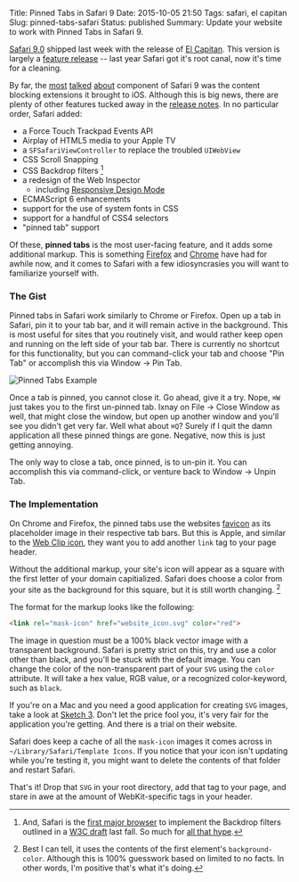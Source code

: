 Title: Pinned Tabs in Safari 9
Date: 2015-10-05 21:50
Tags: safari, el capitan
Slug: pinned-tabs-safari
Status: published
Summary: Update your website to work with Pinned Tabs in Safari 9.

[Safari 9.0][safari] shipped last week with the release of [El Capitan][el-cap].  This version is largely a [feature release][safari-rel-notes] -- last year Safari got it's root canal, now it's time for a cleaning.

By far, the [most][content1] [talked][content2] [about][content3] component of Safari 9 was the content blocking extensions it brought to iOS.  Although this is big news, there are plenty of other features tucked away in the [release notes][safari-rel-notes].  In no particular order, Safari added:

- a Force Touch Trackpad Events API
- Airplay of HTML5 media to your Apple TV
- a `SFSafariViewController` to replace the troubled `UIWebView`
- CSS Scroll Snapping
- CSS Backdrop filters [^filters]
- a redesign of the Web Inspector
    - including [Responsive Design Mode][responsive-d-mode]
- ECMAScript 6 enhancements
- support for the use of system fonts in CSS
- support for a handful of CSS4 selectors
- "pinned tab" support

Of these, **pinned tabs** is the most user-facing feature, and it adds some additional markup.  This is something [Firefox][firefox-tabs] and [Chrome][chrome-tabs] have had for awhile now, and it comes to Safari with a few idiosyncrasies you will want to familiarize yourself with.

### The Gist

Pinned tabs in Safari work similarly to Chrome or Firefox.  Open up a tab in Safari, pin it to your tab bar, and it will remain active in the background.  This is most useful for sites that you routinely visit, and would rather keep open and running on the left side of your tab bar.  There is currently no shortcut for this functionality, but you can command-click your tab and choose "Pin Tab" or accomplish this via Window → Pin Tab.

![Pinned Tabs Example][pin-tabs-ex]

Once a tab is pinned, you cannot close it.  Go ahead, give it a try.  Nope, `⌘W` just takes you to the first un-pinned tab.  Ixnay on File → Close Window as well, that might close the window, but open up another window and you'll see you didn't get very far.  Well what about `⌘Q`?  Surely if I quit the damn application all these pinned things are gone.  Negative, now this is just getting annoying.

The only way to close a tab, once pinned, is to un-pin it.  You can accomplish this via command-click, or venture back to Window → Unpin Tab.

### The Implementation

On Chrome and Firefox, the pinned tabs use the websites [favicon][favicon] as its placeholder image in their respective tab bars.  But this is Apple, and similar to the [Web Clip icon][web-clip], they want you to add another `link` tag to your page header.  

Without the additional markup, your site's icon will appear as a square with the first letter of your domain capitialized.  Safari does choose a color from your site as the background for this square, but it is still worth changing. [^default-icon]

The format for the markup looks like the following:

```html
<link rel="mask-icon" href="website_icon.svg" color="red">
```

The image in question must be a 100% black vector image with a transparent background.  Safari is pretty strict on this, try and use a color other than black, and you'll be stuck with the default image.  You can change the color of the non-transparent part of your `SVG` using the `color` attribute.  It will take a hex value, RGB value, or a recognized color-keyword, such as `black`.

If you're on a Mac and you need a good application for creating `SVG` images, take a look at [Sketch 3][sketch].  Don't let the price fool you, it's very fair for the application you're getting.  And there is a trial on their website.

Safari does keep a cache of all the `mask-icon` images it comes across in `~/Library/Safari/Template Icons`.  If you notice that your icon isn't updating while you're testing it, you might want to delete the contents of that folder and restart Safari. 

That's it!  Drop that `SVG` in your root directory, add that tag to your page, and stare in awe at the amount of WebKit-specific tags in your header.

[^filters]: And, Safari is the [first major browser][caniuse-bd-filters] to implement the Backdrop filters outlined in a [W3C draft][wsc-bd-filters] last fall.  So much for [all that hype][safari-new-ie].

[^default-icon]: Best I can tell, it uses the contents of the first element's `background-color`.  Although this is 100% guesswork based on limited to no facts.  In other words, I'm positive that's what it's doing.

[safari]: https://www.apple.com/safari/
[el-cap]: https://www.apple.com/osx/
[safari-rel-notes]: https://developer.apple.com/library/prerelease/mac/releasenotes/General/WhatsNewInSafari/Articles/Safari_9.html
[content1]: http://www.macworld.com/article/2984483/ios/hands-on-with-content-blocking-safari-extensions-in-ios-9.html
[content2]: http://thenextweb.com/apple/2015/08/24/ios-9-content-blocking-will-transform-the-mobile-web-ive-tried-it/
[content3]: http://techcrunch.com/gallery/everything-you-need-to-know-about-ios-9s-new-content-blockers/
[caniuse-bd-filters]: http://caniuse.com/#feat=css-backdrop-filter
[wsc-bd-filters]: https://drafts.fxtf.org/filters-2/#BackdropFilterProperty
[safari-new-ie]: http://nolanlawson.com/2015/06/30/safari-is-the-new-ie/
[responsive-d-mode]: http://www.mcelhearn.com/use-safaris-responsive-design-mode-in-el-capitan/
[firefox-tabs]: https://support.mozilla.org/en-US/kb/pinned-tabs-keep-favorite-websites-open
[chrome-tabs]: https://support.google.com/chrome/answer/95622?hl=en
[web-clip]: https://developer.apple.com/library/prerelease/ios/documentation/AppleApplications/Reference/SafariWebContent/ConfiguringWebApplications/ConfiguringWebApplications.html#//apple_ref/doc/uid/TP40002051-CH3-SW4
[favicon]: https://en.wikipedia.org/wiki/Favicon
[sketch]: http://www.sketchapp.com

[pin-tabs-ex]: /images/pinned_tabs.png